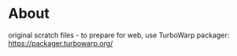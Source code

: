 # About

original scratch files - to prepare for web, use TurboWarp packager: https://packager.turbowarp.org/
